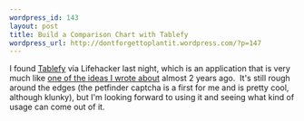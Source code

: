 ```yaml
--- 
wordpress_id: 143
layout: post
title: Build a Comparison Chart with Tablefy
wordpress_url: http://dontforgettoplantit.wordpress.com/?p=147
---
```

I found <a href="http://www.tablefy.com/tables/edit/608">Tablefy</a> via Lifehacker last night, which is an application that is very much like <a href="/2006/09/02/interesting-app-ideas.html">one of the ideas I wrote about</a> almost 2 years ago.  It's still rough around the edges (the petfinder captcha is a first for me and is pretty cool, although klunky), but I'm looking forward to using it and seeing what kind of usage can come out of it.
